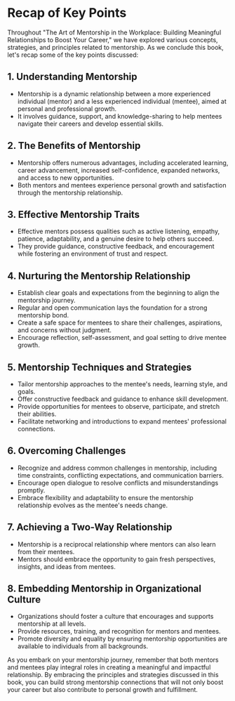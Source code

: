 Recap of Key Points
==============================

Throughout "The Art of Mentorship in the Workplace: Building Meaningful Relationships to Boost Your Career," we have explored various concepts, strategies, and principles related to mentorship. As we conclude this book, let's recap some of the key points discussed:

1\. Understanding Mentorship
---------------------------

* Mentorship is a dynamic relationship between a more experienced individual (mentor) and a less experienced individual (mentee), aimed at personal and professional growth.
* It involves guidance, support, and knowledge-sharing to help mentees navigate their careers and develop essential skills.

2\. The Benefits of Mentorship
-----------------------------

* Mentorship offers numerous advantages, including accelerated learning, career advancement, increased self-confidence, expanded networks, and access to new opportunities.
* Both mentors and mentees experience personal growth and satisfaction through the mentorship relationship.

3\. Effective Mentorship Traits
------------------------------

* Effective mentors possess qualities such as active listening, empathy, patience, adaptability, and a genuine desire to help others succeed.
* They provide guidance, constructive feedback, and encouragement while fostering an environment of trust and respect.

4\. Nurturing the Mentorship Relationship
----------------------------------------

* Establish clear goals and expectations from the beginning to align the mentorship journey.
* Regular and open communication lays the foundation for a strong mentorship bond.
* Create a safe space for mentees to share their challenges, aspirations, and concerns without judgment.
* Encourage reflection, self-assessment, and goal setting to drive mentee growth.

5\. Mentorship Techniques and Strategies
---------------------------------------

* Tailor mentorship approaches to the mentee's needs, learning style, and goals.
* Offer constructive feedback and guidance to enhance skill development.
* Provide opportunities for mentees to observe, participate, and stretch their abilities.
* Facilitate networking and introductions to expand mentees' professional connections.

6\. Overcoming Challenges
------------------------

* Recognize and address common challenges in mentorship, including time constraints, conflicting expectations, and communication barriers.
* Encourage open dialogue to resolve conflicts and misunderstandings promptly.
* Embrace flexibility and adaptability to ensure the mentorship relationship evolves as the mentee's needs change.

7\. Achieving a Two-Way Relationship
-----------------------------------

* Mentorship is a reciprocal relationship where mentors can also learn from their mentees.
* Mentors should embrace the opportunity to gain fresh perspectives, insights, and ideas from mentees.

8\. Embedding Mentorship in Organizational Culture
-------------------------------------------------

* Organizations should foster a culture that encourages and supports mentorship at all levels.
* Provide resources, training, and recognition for mentors and mentees.
* Promote diversity and equality by ensuring mentorship opportunities are available to individuals from all backgrounds.

As you embark on your mentorship journey, remember that both mentors and mentees play integral roles in creating a meaningful and impactful relationship. By embracing the principles and strategies discussed in this book, you can build strong mentorship connections that will not only boost your career but also contribute to personal growth and fulfillment.
